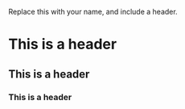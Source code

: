 Replace this with your name, and include a header.
# This is a header
## This is a header
### This is a header
